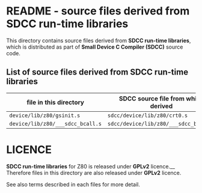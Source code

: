 README - source files derived from SDCC run-time libraries
==========================================================

This directory contains source files derived from **SDCC run-time libraries**,
which is distributed as part of **Small Device C Compiler (SDCC)** source code.

List of source files derived from **SDCC run-time libraries**
-------------------------------------------------------------
| file in this directory           | SDCC source file from which derived   |
|----------------------------------|---------------------------------------|
| `device/lib/z80/gsinit.s`        | `sdcc/device/lib/z80/crt0.s`          |
| `device/lib/z80/___sdcc_bcall.s` | `sdcc/device/lib/z80/___sdcc_bcall.s` |

LICENCE
=======

**SDCC run-time libraries** for Z80 is released under **GPLv2** licence.__
Therefore files in this directory are also released under **GPLv2** licence.

See also terms described in each files for more detail.
